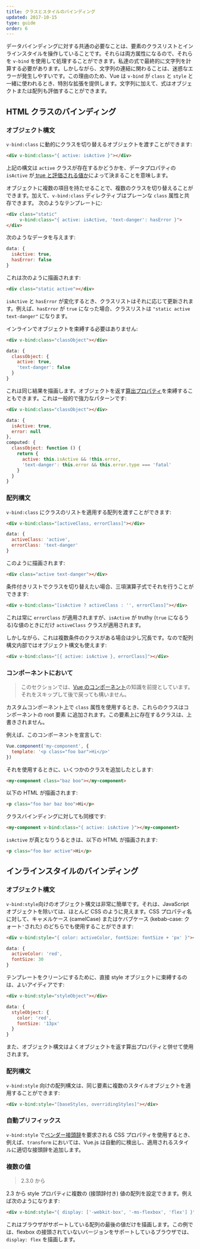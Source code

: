 ```yaml
---
title: クラスとスタイルのバインディング
updated: 2017-10-15
type: guide
order: 6
---
```


データバインディングに対する共通の必要なことは、要素のクラスリストとインラインスタイルを操作していることです。それらは両方属性になるので、それらを `v-bind` を使用して処理することができます。私達の式で最終的に文字列を計算する必要があります。しかしながら、文字列の連結に関わることは、迷惑なエラーが発生しやすいです。この理由のため、Vue は `v-bind` が `class` と `style` と一緒に使われるとき、特別な拡張を提供します。文字列に加えて、式はオブジェクトまたは配列も評価することができます。

## HTML クラスのバインディング

### オブジェクト構文

`v-bind:class` に動的にクラスを切り替えるオブジェクトを渡すことができます:

``` html
<div v-bind:class="{ active: isActive }"></div>
```

上記の構文は `active` クラスが存在するかどうかを、データプロパティの `isActive` が[ true と評価される値か](https://developer.mozilla.org/en-US/docs/Glossary/Truthy)によって決まることを意味します。

オブジェクトに複数の項目を持たせることで、複数のクラスを切り替えることができます。加えて、`v-bind:class` ディレクティブはプレーンな `class` 属性と共存できます。 次のようなテンプレートに:

``` html
<div class="static"
     v-bind:class="{ active: isActive, 'text-danger': hasError }">
</div>
```

次のようなデータを与えます:

``` js
data: {
  isActive: true,
  hasError: false
}
```

これは次のように描画されます:

``` html
<div class="static active"></div>
```

`isActive` と `hasError` が変化するとき、クラスリストはそれに応じて更新されます。例えば、`hasError` が `true` になった場合、クラスリストは `"static active text-danger"` になります。

インラインでオブジェクトを束縛する必要はありません:

``` html
<div v-bind:class="classObject"></div>
```
``` js
data: {
  classObject: {
    active: true,
    'text-danger': false
  }
}
```

これは同じ結果を描画します。オブジェクトを返す[算出プロパティ](computed.html)を束縛することもできます。これは一般的で強力なパターンです:

``` html
<div v-bind:class="classObject"></div>
```
``` js
data: {
  isActive: true,
  error: null
},
computed: {
  classObject: function () {
    return {
      active: this.isActive && !this.error,
      'text-danger': this.error && this.error.type === 'fatal'
    }
  }
}
```

### 配列構文

`v-bind:class` にクラスのリストを適用する配列を渡すことができます:

``` html
<div v-bind:class="[activeClass, errorClass]"></div>
```
``` js
data: {
  activeClass: 'active',
  errorClass: 'text-danger'
}
```

このように描画されます:

``` html
<div class="active text-danger"></div>
```

条件付きリストでクラスを切り替えたい場合、三項演算子式でそれを行うことができます:

``` html
<div v-bind:class="[isActive ? activeClass : '', errorClass]"></div>
```

これは常に `errorClass` が適用されますが、`isActive` が truthy (`true` になるうる)な値のときにだけ `activeClass` クラスが適用されます。

しかしながら、これは複数条件のクラスがある場合は少し冗長です。なので配列構文内部ではオブジェクト構文も使えます:

``` html
<div v-bind:class="[{ active: isActive }, errorClass]"></div>
```

### コンポーネントにおいて

> このセクションでは、[Vue のコンポーネント](components.html)の知識を前提としています。それをスキップして後で戻っても構いません。

カスタムコンポーネント上で `class` 属性を使用するとき、これらのクラスはコンポーネントの root 要素 に追加されます。この要素上に存在するクラスは、上書きされません。

例えば、このコンポーネントを宣言して:

``` js
Vue.component('my-component', {
  template: '<p class="foo bar">Hi</p>'
})
```

それを使用するときに、いくつかのクラスを追加したとします:

``` html
<my-component class="baz boo"></my-component>
```

以下の HTML が描画されます:

``` html
<p class="foo bar baz boo">Hi</p>
```

クラスバインディングに対しても同様です:

``` html
<my-component v-bind:class="{ active: isActive }"></my-component>
```

`isActive` が真となりうるときは、以下の HTML が描画されます:

``` html
<p class="foo bar active">Hi</p>
```

## インラインスタイルのバインディング

### オブジェクト構文

`v-bind:style`向けのオブジェクト構文は非常に簡単です。それは、JavaScript オブジェクトを除いては、ほとんど CSS のように見えます。CSS プロパティ名に対して、キャメルケース (camelCase) またはケバブケース (kebab-case: クォート`'`された) のどちらでも使用することができます:

``` html
<div v-bind:style="{ color: activeColor, fontSize: fontSize + 'px' }"></div>
```
``` js
data: {
  activeColor: 'red',
  fontSize: 30
}
```

テンプレートをクリーンにするために、直接 style オブジェクトに束縛するのは、よいアイディアです:

``` html
<div v-bind:style="styleObject"></div>
```
``` js
data: {
  styleObject: {
    color: 'red',
    fontSize: '13px'
  }
}
```

また、オブジェクト構文はよくオブジェクトを返す算出プロパティと併せて使用されます。

### 配列構文

`v-bind:style` 向けの配列構文は、同じ要素に複数のスタイルオブジェクトを適用することができます:

``` html
<div v-bind:style="[baseStyles, overridingStyles]"></div>
```

### 自動プリフィックス

`v-bind:style` で[ベンダー接頭辞](https://developer.mozilla.org/ja/docs/Glossary/Vendor_Prefix)を要求される CSS プロパティを使用するとき、例えば、`transform` においては、Vue.js は自動的に検出し、適用されるスタイルに適切な接頭辞を追加します。

### 複数の値

> 2.3.0 から

2.3 から style プロパティに複数の (接頭辞付き) 値の配列を設定できます。例えば次のようになります:

``` html
<div v-bind:style="{ display: ['-webkit-box', '-ms-flexbox', 'flex'] }"></div>
```

これはブラウザがサポートしている配列の最後の値だけを描画します。この例では、flexbox の接頭されていないバージョンをサポートしているブラウザでは、 `display: flex` を描画します。
